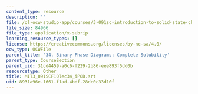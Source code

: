 ```yaml
---
content_type: resource
description: ''
file: /ol-ocw-studio-app/courses/3-091sc-introduction-to-solid-state-chemistry-fall-2010/8931a96e1661f1ad4bdf28dc0c33d10f_MIT3_091SCF10lec34_iPOD.srt
file_size: 84966
file_type: application/x-subrip
learning_resource_types: []
license: https://creativecommons.org/licenses/by-nc-sa/4.0/
ocw_type: OCWFile
parent_title: '34. Binary Phase Diagrams: Complete Solubility'
parent_type: CourseSection
parent_uid: 31cd4459-a0c6-f229-2b86-eee893f5dd0b
resourcetype: Other
title: MIT3_091SCF10lec34_iPOD.srt
uid: 8931a96e-1661-f1ad-4bdf-28dc0c33d10f
---
```


